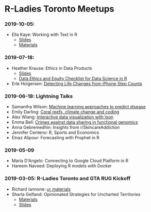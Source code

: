 # R-Ladies Toronto Meetups

### 2019-10-05:

* Ella Kaye: Working with Text in R
    * [Slides](https://rawcdn.githack.com/rladies/meetup-presentations_toronto/78809896ddae0d6ff8924e86b4c153f7f5d91abf/2019-10-05/text_in_R.html)
    * [Materials](https://github.com/rladies/meetup-presentations_toronto/blob/master/2019-10-05)

### 2019-07-18:

* Heather Krause: Ethics in Data Products
    * [Slides](https://github.com/rladies/meetup-presentations_toronto/blob/master/2019-07-18/Krause_R%20Ladies_Presentation.pdf)
    * [Data Ethics and Equity Checklist for Data Science in R](https://github.com/rladies/meetup-presentations_toronto/tree/master/2019-07-18/We_All_Count_Ethics_Public_Draft.Rmd)
* Erle Holgersen: [Detecting Life Changes from iPhone Step Counts](https://github.com/rladies/meetup-presentations_toronto/tree/master/2019-07-18/2019-07-18_detecting_life_changes_step_counts.pdf)

### 2019-06-18: Lightning Talks

* Samantha Wilson: [Machine learning approaches to predict disease](https://github.com/rladies/meetup-presentations_toronto/tree/master/2019-06-18/samantha-wilson-preterm-birth.pdf)
* Emily Darling: [Coral reefs, climate change and coding](https://github.com/rladies/meetup-presentations_toronto/tree/master/2019-06-18/emily-darling-coral-reefs.pdf)
* Alex Wiang: [Interactive data visualization with loon](https://github.com/rladies/meetup-presentations_toronto/tree/master/2019-06-18/alex-wiang-loon-demo.Rmd)
* Emma Bell: [Crimes against data sharing in functional genomics](https://github.com/rladies/meetup-presentations_toronto/tree/master/2019-06-18/emma-bell-data-sharing.pdf)
* Anna Gebremedhin: Insights from r/SkincareAddiction
* Jennifer Centeno: R, Sports and Economics
* Elnaz Alipour: Forecasting with Prophet in R 

### 2019-05-09

* Maria D'Angelo: Connecting to Google Cloud Platform in R
* Hareem Naveed: Deploying R models with Docker
  
### 2019-03-05: R-Ladies Toronto and GTA RUG Kickoff

* Richard Iannone: [`gt` materials](https://github.com/rladies/meetup-presentations_toronto/tree/master/2019-03-05/gt)
* Sharla Gelfand: Opinionated Strategies for Uncharted Territories
    * [Materials](https://github.com/rladies/meetup-presentations_toronto/tree/master/2019-03-05/opinionated-strategies-for-uncharted-territories)
    * [Slides](https://sharla.party/talks/rladies-rug-kickoff.html#1)